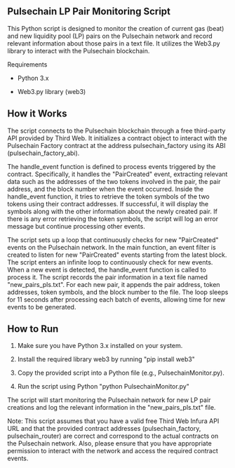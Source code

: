 Pulsechain LP Pair Monitoring Script
-----------------
This Python script is designed to monitor the creation of current gas (beat) and new liquidity pool (LP) pairs on the Pulsechain network and record relevant information about those pairs in a text file. It utilizes the Web3.py library to interact with the Pulsechain blockchain.

Requirements

- Python 3.x

- Web3.py library (web3)



How it Works
------------
The script connects to the Pulsechain blockchain through a free third-party API provided by Third Web. It initializes a contract object to interact with the Pulsechain Factory contract at the address pulsechain_factory using its ABI (pulsechain_factory_abi).


The handle_event function is defined to process events triggered by the contract. Specifically, it handles the "PairCreated" event, extracting relevant data such as the addresses of the two tokens involved in the pair, the pair address, and the block number when the event occurred. Inside the handle_event function, it tries to retrieve the token symbols of the two tokens using their contract addresses. If successful, it will display the symbols along with the other information about the newly created pair. If there is any error retrieving the token symbols, the script will log an error message but continue processing other events.

The script sets up a loop that continuously checks for new "PairCreated" events on the Pulsechain network. In the main function, an event filter is created to listen for new "PairCreated" events starting from the latest block. The script enters an infinite loop to continuously check for new events. When a new event is detected, the handle_event function is called to process it. The script records the pair information in a text file named "new_pairs_pls.txt". For each new pair, it appends the pair address, token addresses, token symbols, and the block number to the file. The loop sleeps for 11 seconds after processing each batch of events, allowing time for new events to be generated.


How to Run
-----------

1) Make sure you have Python 3.x installed on your system.

2) Install the required library web3 by running "pip install web3"

3) Copy the provided script into a Python file (e.g., PulsechainMonitor.py).

4) Run the script using Python "python PulsechainMonitor.py"


The script will start monitoring the Pulsechain network for new LP pair creations and log the relevant information in the "new_pairs_pls.txt" file.


Note: This script assumes that you have a valid free Third Web Infura API URL and that the provided contract addresses (pulsechain_factory, pulsechain_router) are correct and correspond to the actual contracts on the Pulsechain network. Also, please ensure that you have appropriate permission to interact with the network and access the required contract events.
